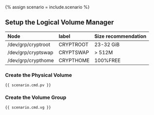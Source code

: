 {% assign scenario = include.scenario %}

## Setup the Logical Volume Manager

| Node               | label     | Size recommendation |
| :----------------- | :-------- | :------------------ |
| /dev/grp/cryptroot | CRYPTROOT | 23-32 GiB           |
| /dev/grp/cryptswap | CRYPTSWAP | > 512M              |
| /dev/grp/crypthome | CRYPTHOME | 100%FREE            |

### Create the Physical Volume

```
{{ scenario.cmd.pv }}
```

### Create the Volume Group

```
{{ scenario.cmd.vg }}
```
